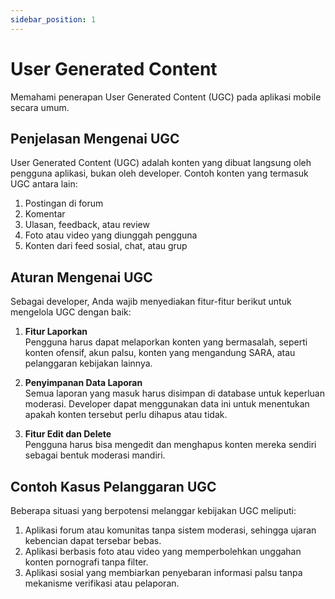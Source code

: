 ```yaml
---
sidebar_position: 1
---
```


# User Generated Content

Memahami penerapan User Generated Content (UGC) pada aplikasi mobile secara umum.

## Penjelasan Mengenai UGC

User Generated Content (UGC) adalah konten yang dibuat langsung oleh pengguna aplikasi, bukan oleh developer. Contoh konten yang termasuk UGC antara lain:

1. Postingan di forum  
2. Komentar  
3. Ulasan, feedback, atau review  
4. Foto atau video yang diunggah pengguna  
5. Konten dari feed sosial, chat, atau grup  

## Aturan Mengenai UGC

Sebagai developer, Anda wajib menyediakan fitur-fitur berikut untuk mengelola UGC dengan baik:

1. **Fitur Laporkan**  
   Pengguna harus dapat melaporkan konten yang bermasalah, seperti konten ofensif, akun palsu, konten yang mengandung SARA, atau pelanggaran kebijakan lainnya.

2. **Penyimpanan Data Laporan**  
   Semua laporan yang masuk harus disimpan di database untuk keperluan moderasi. Developer dapat menggunakan data ini untuk menentukan apakah konten tersebut perlu dihapus atau tidak.

3. **Fitur Edit dan Delete**  
   Pengguna harus bisa mengedit dan menghapus konten mereka sendiri sebagai bentuk moderasi mandiri.

## Contoh Kasus Pelanggaran UGC

Beberapa situasi yang berpotensi melanggar kebijakan UGC meliputi:

1. Aplikasi forum atau komunitas tanpa sistem moderasi, sehingga ujaran kebencian dapat tersebar bebas.  
2. Aplikasi berbasis foto atau video yang memperbolehkan unggahan konten pornografi tanpa filter.  
3. Aplikasi sosial yang membiarkan penyebaran informasi palsu tanpa mekanisme verifikasi atau pelaporan.
